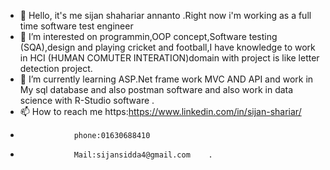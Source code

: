 - 👋 Hello, it's me sijan shahariar annanto .Right now i'm working as a full time software test engineer 
- 👀 I’m interested on programmin,OOP concept,Software testing (SQA),design and playing cricket and football,I have knowledge to work in HCI (HUMAN COMUTER INTERATION)domain with project is like letter detection project.
- 🌱 I’m currently learning ASP.Net frame work MVC AND API and work in My sql database and also postman software and also work in data science with R-Studio software .
- 📫 How to reach me https:https://www.linkedin.com/in/sijan-shariar/
-                 phone:01630688410
-                 Mail:sijansidda4@gmail.com    .

<!---
Sijan04/Sijan04 is a ✨ special ✨ repository because its `README.md` (this file) appears on your GitHub profile.
You can click the Preview link to take a look at your changes.
--->
